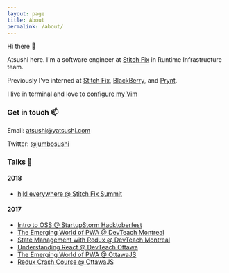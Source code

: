 ```yaml
---
layout: page
title: About
permalink: /about/
---
```


Hi there :wave:

Atsushi here. I'm a software engineer at [Stitch Fix](https://www.stitchfix.com/) in Runtime Infrastructure team.

Previously I've interned at [Stitch Fix](http://stitchfix.com/), [BlackBerry](https://ca.blackberry.com/), and [Prynt](https://www.prynt.co/).

I live in terminal and love to [configure my Vim](https://github.com/jumbosushi/dotfiles/blob/master/.vimrc)

### Get in touch :mailbox:

Email: [atsushi@yatsushi.com](mailto:atsushi@yatsushi.com)

Twitter: [@jumbosushi](https://twitter.com/jumbosushi)

### Talks :microphone:

#### 2018
- [hjkl everywhere @ Stitch Fix Summit](https://slides.com/jumbosushi/hjkl-everywhere)

#### 2017
- [Intro to OSS @ StartupStorm Hacktoberfest](http://slides.com/jumbosushi/intro-to-oss)
- [The Emerging World of PWA @ DevTeach Montreal](http://slides.com/jumbosushi/the-emerging-world-of-pwa-devteach)
- [State Management with Redux @ DevTeach Montreal](http://slides.com/jumbosushi/state-management-with-redux)
- [Understanding React @ DevTeach Ottawa](http://slides.com/jumbosushi/understanding-react)
- [The Emerging World of PWA @ OttawaJS](http://slides.com/jumbosushi/the-emerging-world-of-pwa)
- [Redux Crash Course @ OttawaJS](http://slides.com/jumbosushi/redux-crash-course)


